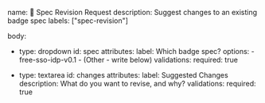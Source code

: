 name: 📝 Spec Revision Request
description: Suggest changes to an existing badge spec
labels: ["spec-revision"]

body:
  - type: dropdown
    id: spec
    attributes:
      label: Which badge spec?
      options:
        - free-sso-idp-v0.1
        - (Other - write below)
    validations:
      required: true

  - type: textarea
    id: changes
    attributes:
      label: Suggested Changes
      description: What do you want to revise, and why?
    validations:
      required: true
